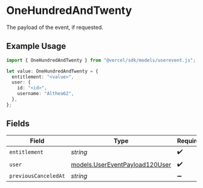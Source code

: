 # OneHundredAndTwenty

The payload of the event, if requested.

## Example Usage

```typescript
import { OneHundredAndTwenty } from "@vercel/sdk/models/userevent.js";

let value: OneHundredAndTwenty = {
  entitlement: "<value>",
  user: {
    id: "<id>",
    username: "Althea62",
  },
};
```

## Fields

| Field                                                                  | Type                                                                   | Required                                                               | Description                                                            |
| ---------------------------------------------------------------------- | ---------------------------------------------------------------------- | ---------------------------------------------------------------------- | ---------------------------------------------------------------------- |
| `entitlement`                                                          | *string*                                                               | :heavy_check_mark:                                                     | N/A                                                                    |
| `user`                                                                 | [models.UserEventPayload120User](../models/usereventpayload120user.md) | :heavy_check_mark:                                                     | N/A                                                                    |
| `previousCanceledAt`                                                   | *string*                                                               | :heavy_minus_sign:                                                     | N/A                                                                    |